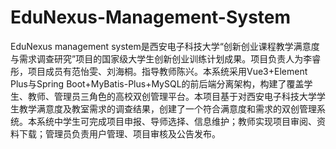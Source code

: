 # EduNexus-Management-System
EduNexus management system是西安电子科技大学“创新创业课程教学满意度与需求调查研究”项目的国家级大学生创新创业训练计划成果。项目负责人为李睿彤，项目成员有范怡雯、刘海桐。指导教师陈兴。本系统采用Vue3+Element Plus与Spring Boot+MyBatis-Plus+MySQL的前后端分离架构，构建了覆盖学生、教师、管理员三角色的高校双创管理平台。本项目基于对西安电子科技大学学生教学满意度及教室需求的调查结果，创建了一个符合满意度和需求的双创管理系统。本系统中学生可完成项目申报、导师选择、信息维护；教师实现项目审阅、资料下载；管理员负责用户管理、项目审核及公告发布。
